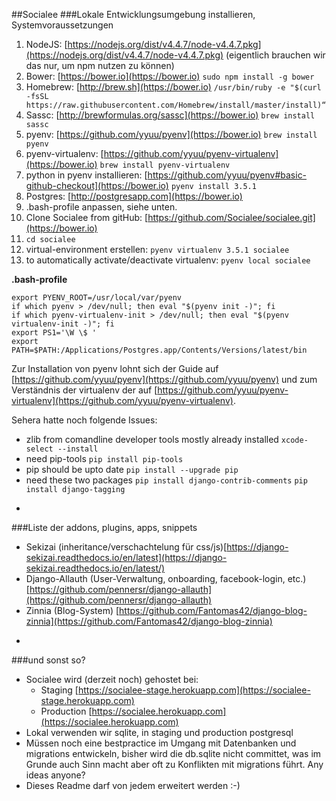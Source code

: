 ##Socialee
###Lokale Entwicklungsumgebung installieren, Systemvoraussetzungen

1. NodeJS: [https://nodejs.org/dist/v4.4.7/node-v4.4.7.pkg](https://nodejs.org/dist/v4.4.7/node-v4.4.7.pkg) (eigentlich brauchen wir das nur, um npm nutzen zu können)
2. Bower: [https://bower.io](https://bower.io) 	`sudo npm install -g bower`
3. Homebrew: [http://brew.sh](https://bower.io)	`/usr/bin/ruby -e "$(curl -fsSL https://raw.githubusercontent.com/Homebrew/install/master/install)“`
4. Sassc: [http://brewformulas.org/sassc](https://bower.io)	`brew install sassc`
5. pyenv: [https://github.com/yyuu/pyenv](https://bower.io)	`brew install pyenv`
6. pyenv-virtualenv: [https://github.com/yyuu/pyenv-virtualenv](https://bower.io) `brew install pyenv-virtualenv`
7. python in pyenv installieren: [https://github.com/yyuu/pyenv#basic-github-checkout](https://bower.io) `pyenv install 3.5.1`
8. Postgres:  [http://postgresapp.com](https://bower.io)
9. .bash-profile anpassen, siehe unten.
10. Clone Socialee from gitHub: [https://github.com/Socialee/socialee.git](https://bower.io)
11. `cd socialee`
12. virtual-environment erstellen: `pyenv virtualenv 3.5.1 socialee`
13. to automatically activate/deactivate virtualenv: `pyenv local socialee`
  

**.bash-profile**

```
export PYENV_ROOT=/usr/local/var/pyenv
if which pyenv > /dev/null; then eval "$(pyenv init -)"; fi
if which pyenv-virtualenv-init > /dev/null; then eval "$(pyenv virtualenv-init -)"; fi
export PS1='\W \$ '
export PATH=$PATH:/Applications/Postgres.app/Contents/Versions/latest/bin 
```

Zur Installation von pyenv lohnt sich der Guide auf [https://github.com/yyuu/pyenv](https://github.com/yyuu/pyenv) und zum Verständnis der virtualenv der auf [https://github.com/yyuu/pyenv-virtualenv](https://github.com/yyuu/pyenv-virtualenv).

Sehera hatte noch folgende Issues:

* zlib from comandline developer tools mostly already installed
`xcode-select --install`
* need pip-tools
`pip install pip-tools`
* pip should be upto date
`pip install --upgrade pip`
* need these two packages `pip install django-contrib-comments`
`pip install django-tagging`

-
###Liste der addons, plugins, apps, snippets
* Sekizai (inheritance/verschachtelung für css/js)[https://django-sekizai.readthedocs.io/en/latest](https://django-sekizai.readthedocs.io/en/latest/)
* Django-Allauth (User-Verwaltung, onboarding, facebook-login, etc.) [https://github.com/pennersr/django-allauth](https://github.com/pennersr/django-allauth)
* Zinnia (Blog-System) [https://github.com/Fantomas42/django-blog-zinnia](https://github.com/Fantomas42/django-blog-zinnia)

-
###und sonst so?
* Socialee wird (derzeit noch) gehostet bei:
	* Staging [https://socialee-stage.herokuapp.com](https://socialee-stage.herokuapp.com)
	* Production [https://socialee.herokuapp.com](https://socialee.herokuapp.com)
* Lokal verwenden wir sqlite, in staging und production postgresql 
* Müssen noch eine bestpractice im Umgang mit Datenbanken und migrations entwickeln, bisher wird die db.sqlite nicht committet, was im Grunde auch Sinn macht aber oft zu Konflikten mit migrations führt. Any ideas anyone?
* Dieses Readme darf von jedem erweitert werden :-)
